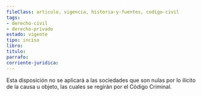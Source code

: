 ```yaml
---
fileClass: articulo, vigencia, historia-y-fuentes, codigo-civil
tags:
- derecho-civil
- derecho-privado
estado: vigente
tipo: inciso
libro:
titulo:
parrafo:
corriente-juridica:
---
```

Esta disposición no se aplicará a las sociedades que son nulas por lo ilícito de la causa u objeto, las cuales se regirán por el Código Criminal.